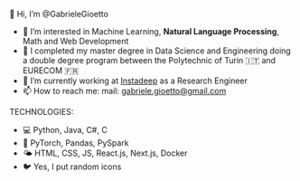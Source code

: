 👋 Hi, I’m @GabrieleGioetto

- 👀 I’m interested in Machine Learning, **Natural Language Processing**, Math and Web Development
- 🏫 I completed my master degree in Data Science and Engineering doing a double degree program between the Polytechnic of Turin 🇮🇹 and EURECOM 🇫🇷
- 🏢 I’m currently working at [Instadeep](https://www.instadeep.com/) as a Research Engineer
- 📫 How to reach me: mail: gabriele.gioetto@gmail.com

TECHNOLOGIES:
- 💻 Python, Java, C#, C
- 🐍 PyTorch, Pandas, PySpark
- 🌤️ HTML, CSS, JS, React.js, Next.js, Docker
- 🐦 Yes, I put random icons 

<!---
GabrieleGioetto/GabrieleGioetto is a ✨ special ✨ repository because its `README.md` (this file) appears on your GitHub profile.
You can click the Preview link to take a look at your changes.
--->
